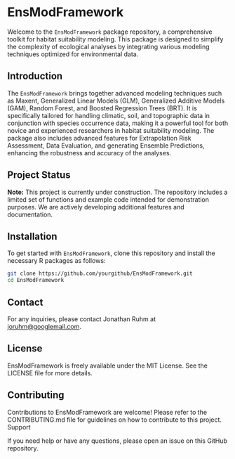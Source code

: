 # EnsModFramework

Welcome to the `EnsModFramework` package repository, a comprehensive toolkit for habitat suitability modeling. This package is designed to simplify the complexity of ecological analyses by integrating various modeling techniques optimized for environmental data.

## Introduction

The `EnsModFramework` brings together advanced modeling techniques such as Maxent, Generalized Linear Models (GLM), Generalized Additive Models (GAM), Random Forest, and Boosted Regression Trees (BRT). It is specifically tailored for handling climatic, soil, and topographic data in conjunction with species occurrence data, making it a powerful tool for both novice and experienced researchers in habitat suitability modeling. The package also includes advanced features for Extrapolation Risk Assessment, Data Evaluation, and generating Ensemble Predictions, enhancing the robustness and accuracy of the analyses.

## Project Status

**Note:** This project is currently under construction. The repository includes a limited set of functions and example code intended for demonstration purposes. We are actively developing additional features and documentation.

## Installation

To get started with `EnsModFramework`, clone this repository and install the necessary R packages as follows:

```bash
git clone https://github.com/yourgithub/EnsModFramework.git
cd EnsModFramework
```

## Contact

For any inquiries, please contact Jonathan Ruhm at joruhm@googlemail.com.

## License

EnsModFramework is freely available under the MIT License. See the LICENSE file for more details.

## Contributing

Contributions to EnsModFramework are welcome! Please refer to the CONTRIBUTING.md file for guidelines on how to contribute to this project.
Support

If you need help or have any questions, please open an issue on this GitHub repository.
